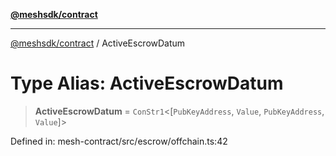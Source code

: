 [**@meshsdk/contract**](../README.md)

***

[@meshsdk/contract](../globals.md) / ActiveEscrowDatum

# Type Alias: ActiveEscrowDatum

> **ActiveEscrowDatum** = `ConStr1`\<\[`PubKeyAddress`, `Value`, `PubKeyAddress`, `Value`\]\>

Defined in: mesh-contract/src/escrow/offchain.ts:42

